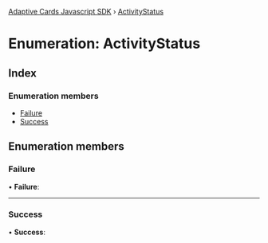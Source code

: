 [Adaptive Cards Javascript SDK](../README.md) › [ActivityStatus](activitystatus.md)

# Enumeration: ActivityStatus

## Index

### Enumeration members

- [Failure](activitystatus.md#failure)
- [Success](activitystatus.md#success)

## Enumeration members

### Failure

• **Failure**:

---

### Success

• **Success**:

